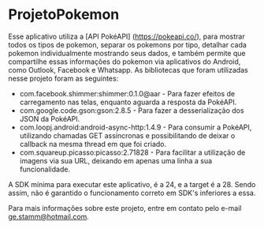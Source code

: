 # ProjetoPokemon
Esse aplicativo utiliza a [API PokéAPI] (https://pokeapi.co/), para mostrar todos os tipos de pokemon, separar os pokemons por tipo, detalhar cada pokemon individualmente mostrando seus dados, e também permite que compartilhe essas informações do pokemon via aplicativos do Android, como Outlook, Facebook e Whatsapp.
As bibliotecas que foram utilizadas nesse projeto foram as seguintes:
* com.facebook.shimmer:shimmer:0.1.0@aar - Para fazer efeitos de carregamento nas telas, enquanto aguarda a resposta da PokéAPI.
* com.google.code.gson:gson:2.8.5 - Para fazer a desserialização dos JSON da PokéAPI.
* com.loopj.android:android-async-http:1.4.9 - Para consumir a PokéAPI, utilizando chamadas GET assíncronas e possibilitando de deixar o callback na mesma thread em que foi criado.
* com.squareup.picasso:picasso:2.71828 - Para facilitar a utilização de imagens via sua URL, deixando em apenas uma linha a sua funcionalidade.

A SDK mínima para executar este aplicativo, é a 24, e a target é a 28. Sendo assim, não é garantido o funcionamento correto em SDK's inferiores a essa.

Para mais informações sobre este projeto, entre em contato pelo e-mail ge.stamm@hotmail.com.

